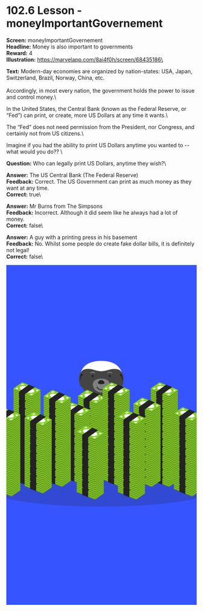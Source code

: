 # 102.6 Lesson - moneyImportantGovernement

**Screen:** moneyImportantGovernement\
**Headline:** Money is also important to governments\
**Reward:** 4\
**Illustration:** https://marvelapp.com/8ai4f0h/screen/68435186\

**Text:** Modern-day economies are organized by nation-states: USA, Japan, Switzerland, Brazil, Norway, China, etc.\
  \
  Accordingly, in most every nation, the government holds the power to issue and control money.\


  In the United States, the Central Bank (known as the Federal Reserve, or “Fed”) can print, or create, more US Dollars at any time it wants.\


  The “Fed” does not need permission from the President, nor Congress, and certainly not from US citizens.\


  Imagine if you had the ability to print US Dollars anytime you wanted to -- what would you do??
\

**Question:** Who can legally print US Dollars, anytime they wish?\

**Answer:** The US Central Bank (The Federal Reserve)\
**Feedback:** Correct. The US Government can print as much money as they want at any time.\
**Correct:** true\

**Answer:** Mr Burns from The Simpsons\
**Feedback:** Incorrect. Although it did seem like he always had a lot of money.\
**Correct:** false\

**Answer:** A guy with a printing press in his basement\
**Feedback:** No. Whilst some people do create fake dollar bills, it is definitely not legal!\
**Correct:** false\


![](<../.gitbook/assets/image (6).png>)

